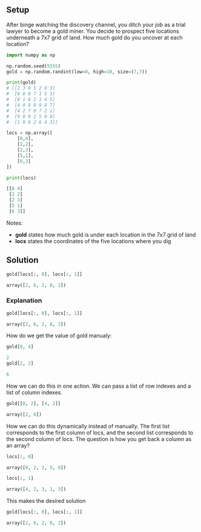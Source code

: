 ## Setup

After binge watching the discovery channel, you ditch your job as a trial lawyer to become a gold miner.
You decide to prospect five locations underneath a 7x7 grid of land. How much gold do you uncover at each location?

```python
import numpy as np

np.random.seed(5555)
gold = np.random.randint(low=0, high=10, size=(7,7))

print(gold)
# [[2 3 0 5 2 0 3]
#  [8 8 0 7 1 5 3]
#  [0 1 6 2 1 4 5]
#  [4 0 8 9 9 8 7]
#  [4 2 7 0 7 2 1]
#  [9 8 9 2 5 0 8]
#  [1 9 8 2 6 4 3]]

locs = np.array([
    [0,4],
    [2,2],
    [2,3],
    [5,1],
    [6,3]
])

print(locs)

[[0 4]
 [2 2]
 [2 3]
 [5 1]
 [6 3]]
```

Notes:
- **gold** states how much gold is under each location in the 7x7 grid of land
- **locs** states the coordinates of the five locations where you dig


## Solution

```python
gold[locs[:, 0], locs[:, 1]]

array([2, 6, 2, 8, 2])
```

### Explanation

```python
gold[locs[:, 0], locs[:, 1]]

array([2, 6, 2, 8, 2])
```

How do we get the value of gold manualy:
```python
gold[0, 4]

2
gold[2, 2]

6
```

How we can do this in one action. We can pass a list of row indexes and a list of column indexes.
```python
gold[[0, 2], [4, 2]]

array([2, 6])
```

How we can do this dynamically instead of manually. The first list corresponds to the first column of locs, and the second list corresponds to the second column of locs. The question is how you get back a column as an array?
```python
locs[:, 0]

array([0, 2, 2, 5, 6])

locs[:, 1]

array([4, 2, 3, 1, 3])
```

This makes the desired solution
```python
gold[locs[:, 0], locs[:, 1]]

array([2, 6, 2, 8, 2])
```
